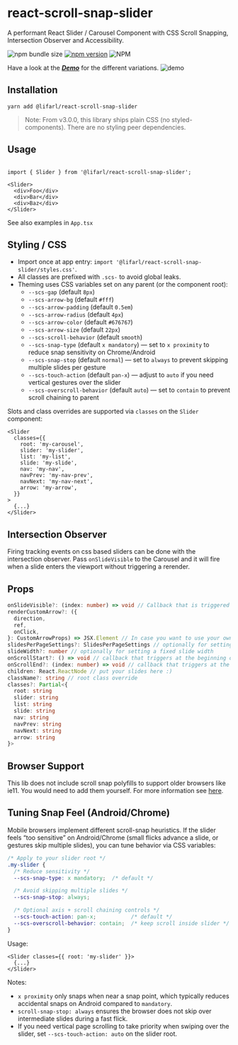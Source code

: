 # react-scroll-snap-slider
A performant React Slider / Carousel Component with CSS Scroll Snapping, Intersection Observer and Accessibility.

![npm bundle size](https://img.shields.io/bundlephobia/min/@lifarl/react-scroll-snap-slider)
[![npm version](https://badge.fury.io/js/%40lifarl%2Freact-scroll-snap-slider.svg)](https://badge.fury.io/js/%40lifarl%2Freact-scroll-snap-slider)
![NPM](https://img.shields.io/npm/l/@lifarl/react-scroll-snap-slider)


Have a look at the ***[Demo](https://lifarl.github.io/react-scroll-snap-slider/)*** for the different variations.
![demo](https://user-images.githubusercontent.com/35375260/99197384-7d8c7e80-2792-11eb-8d05-c7ab66d3bd92.png)

## Installation

```
yarn add @lifarl/react-scroll-snap-slider
```

> Note: From v3.0.0, this library ships plain CSS (no styled-components). There are no styling peer dependencies.

## Usage


```tsx

import { Slider } from '@lifarl/react-scroll-snap-slider';

<Slider>
  <div>Foo</div>
  <div>Bar</div>
  <div>Baz</div>
</Slider>
```

See also examples in `App.tsx`

## Styling / CSS

- Import once at app entry: `import '@lifarl/react-scroll-snap-slider/styles.css'`.
- All classes are prefixed with `.scs-` to avoid global leaks.
- Theming uses CSS variables set on any parent (or the component root):
  - `--scs-gap` (default `8px`)
  - `--scs-arrow-bg` (default `#fff`)
  - `--scs-arrow-padding` (default `0.5em`)
  - `--scs-arrow-radius` (default `4px`)
  - `--scs-arrow-color` (default `#676767`)
  - `--scs-arrow-size` (default `22px`)
  - `--scs-scroll-behavior` (default `smooth`)
  - `--scs-snap-type` (default `x mandatory`) — set to `x proximity` to reduce snap sensitivity on Chrome/Android
  - `--scs-snap-stop` (default `normal`) — set to `always` to prevent skipping multiple slides per gesture
  - `--scs-touch-action` (default `pan-x`) — adjust to `auto` if you need vertical gestures over the slider
  - `--scs-overscroll-behavior` (default `auto`) — set to `contain` to prevent scroll chaining to parent

Slots and class overrides are supported via `classes` on the `Slider` component:

```tsx
<Slider
  classes={{
    root: 'my-carousel',
    slider: 'my-slider',
    list: 'my-list',
    slide: 'my-slide',
    nav: 'my-nav',
    navPrev: 'my-nav-prev',
    navNext: 'my-nav-next',
    arrow: 'my-arrow',
  }}
>
  {...}
</Slider>
```

## Intersection Observer

Firing tracking events on css based sliders can be done with the intersection observer. Pass `onSlideVisible` to the Carousel and it will fire when a slide enters the viewport without triggering a rerender.

## Props  

```typescript
onSlideVisible?: (index: number) => void // Callback that is triggered when a slide gets visible by a threshold of 0.5
renderCustomArrow?: ({
  direction,
  ref,
  onClick,
}: CustomArrowProps) => JSX.Element // In case you want to use your own arrow design and logic
slidesPerPageSettings?: SlidesPerPageSettings // optionally for setting fixed amounts of slides for different viewports (min-width: 512px / 753px / 1232px)
slideWidth?: number // optionally for setting a fixed slide width
onScrollStart?: () => void // callback that triggers at the beginning of the scroll event
onScrollEnd?: (index: number) => void // callback that triggers at the end of the scroll event
children: React.ReactNode // put your slides here :)
className?: string // root class override
classes?: Partial<{
  root: string
  slider: string
  list: string
  slide: string
  nav: string
  navPrev: string
  navNext: string
  arrow: string
}>
```

## Browser Support

This lib does not include scroll snap polyfills to support older browsers like ie11. You would need to add them yourself. For more information see [here](https://github.com/PureCarsLabs/css-scroll-snap-polyfill).

## Tuning Snap Feel (Android/Chrome)

Mobile browsers implement different scroll-snap heuristics. If the slider feels “too sensitive” on Android/Chrome (small flicks advance a slide, or gestures skip multiple slides), you can tune behavior via CSS variables:

```css
/* Apply to your slider root */
.my-slider {
  /* Reduce sensitivity */
  --scs-snap-type: x mandatory;  /* default */

  /* Avoid skipping multiple slides */
  --scs-snap-stop: always;

  /* Optional axis + scroll chaining controls */
  --scs-touch-action: pan-x;           /* default */
  --scs-overscroll-behavior: contain;  /* keep scroll inside slider */
}
```

Usage:

```tsx
<Slider classes={{ root: 'my-slider' }}>
  {...}
</Slider>
```

Notes:
- `x proximity` only snaps when near a snap point, which typically reduces accidental snaps on Android compared to `mandatory`.
- `scroll-snap-stop: always` ensures the browser does not skip over intermediate slides during a fast flick.
- If you need vertical page scrolling to take priority when swiping over the slider, set `--scs-touch-action: auto` on the slider root.
